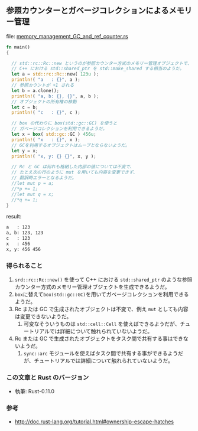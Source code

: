 ## 参照カウンターとガベージコレクションによるメモリー管理

file: [memory_management_GC_and_ref_counter.rs](.src/memory_management_GC_and_ref_counter.rs)

```rust
fn main()
{

  // std::rc::Rc::new というのが参照カウンター方式のメモリー管理オブジェクトで、
  // C++ における std::shared_ptr を std::make_shared する相当のようだ。
  let a = std::rc::Rc::new( 123u );
  println!( "a   : {}", a );
  // 参照カウントが +1 される
  let b = a.clone();
  println!( "a, b: {}, {}", a, b );
  // オブジェクトの所有権の移動
  let c = b;
  println!( "c   : {}", c );

  // box の代わりに box(std::gc::GC) を使うと
  // ガベージコレクションを利用できるようだ。
  let x = box( std::gc::GC ) 456u;
  println!( "x   : {}", x );
  // GCを利用するオブジェクトはムーブとならないようだ。
  let y = x;
  println!( "x, y: {} {}", x, y );

  // Rc と GC は何れも格納した内部の値については不変で、
  // たとえ次の行のように mut を用いても内容を変更できず、
  // 翻訳時エラーとなるようだ。
  //let mut p = a;
  //*p += 1;
  //let mut q = x;
  //*q += 1;
}
```

result:

```zsh
a   : 123
a, b: 123, 123
c   : 123
x   : 456
x, y: 456 456
```

### 得られること

1. `srd::rc::Rc::new()` を使って C++ における `std::shared_ptr` のような参照カウンター方式のメモリー管理オブジェクトを生成できるようだ。
1. `box`に替えて`box(std::gc::GC)`を用いてガベージコレクションを利用できるようだ。
1. Rc または GC で生成されたオブジェクトは不変で、例え `mut` としても内容は変更できないようだ。
    1. 可変なそういうものは `std::cell::Cell` を使えばできるようだが、チュートリアルでは詳細について触れられていないようだ。
1. Rc または GC で生成されたオブジェクトをタスク間で共有する事はできないようだ。
    1. `sync::arc` モジュールを使えばタスク間で共有する事ができるようだが、チュートリアルでは詳細について触れられていないようだ。

### この文章と Rust のバージョン

- 執筆: Rust-0.11.0

### 参考

- http://doc.rust-lang.org/tutorial.html#ownership-escape-hatches
